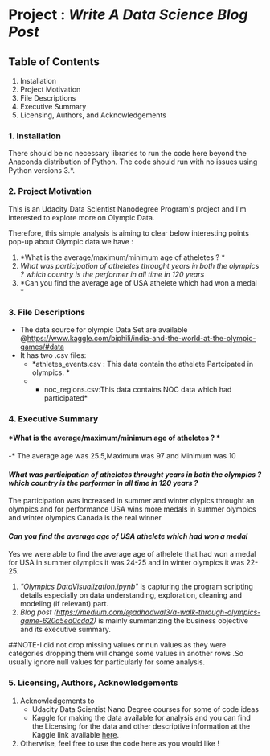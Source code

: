 # **Project :** ***Write A Data Science Blog Post***


## Table of Contents
1. Installation
2. Project Motivation
3. File Descriptions
4. Executive Summary
5. Licensing, Authors, and Acknowledgements


### 1. Installation
There should be no necessary libraries to run the code here beyond the Anaconda distribution of Python. 
The code should run with no issues using Python versions 3.*.


### 2. Project Motivation
This is an Udacity Data Scientist Nanodegree Program's project and I'm interested to explore more on Olympic Data.

Therefore, this simple analysis is aiming to clear below interesting points pop-up about Olympic  data we have :
1. *What is the average/maximum/minimum age of atheletes ? *
2. *What was participation of atheletes throught years in both the olympics ? which country is the performer in all time in 120 years*
3. *Can you find the average age of USA athelete which had won a medal *


### 3. File Descriptions
- The data source for olympic Data Set are available @https://www.kaggle.com/biphili/india-and-the-world-at-the-olympic-games/#data 
- It has two .csv files:
  - *athletes_events.csv : This data contain the athelete Partcipated in olympics. *
  - * noc_regions.csv:This data contains NOC data which had participated*
 


### 4. Executive Summary
#### *What is the average/maximum/minimum age of atheletes ? *
 -* The average age was 25.5,Maximum was 97 and Minimum was 10 

#### *What was participation of atheletes throught years in both the olympics ? which country is the performer in all time in 120 years ?*
 The participation was increased in summer and winter olypics throught an olympics and for performance USA wins more medals in summer olympics and winter olympics Canada is the real winner 
 
#### *Can you find the average age of USA athelete which had won a medal*
 Yes we were able to find the average age of athelete that had won a medal for USA in summer olympics it was 24-25 and in winter olympics it was 22-25.

1. *"Olympics DataVisualization.ipynb"* is capturing the program scripting details especially on data understanding, exploration, cleaning and modeling (if relevant) part.
2. *Blog post (https://medium.com/@adhadwal3/a-walk-through-olympics-game-620a5ed0cda2)* is mainly summarizing the business objective and its executive summary.


##NOTE-I did not drop missing values or nun values as they were categories dropping them will change some values in another rows .So usually ignore null values for particularly for some analysis.

### 5. Licensing, Authors, Acknowledgements
1. Acknowledgements to 
   - Udacity Data Scientist Nano Degree courses for some of code ideas
   - Kaggle for making the data available for analysis and you can find the Licensing for the data and other descriptive information at the Kaggle link available [here](http://insideairbnb.com/get-the-data.html).
2. Otherwise, feel free to use the code here as you would like !
